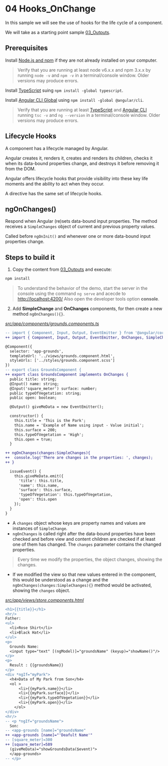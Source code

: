 # 04 Hooks_OnChange

In this sample we will see the use of hooks for the life cycle of a component.

We will take as a starting point sample [03_Outputs](../03_Outputs/AngularCLI/).

## Prerequisites

Install [Node.js and npm](https://nodejs.org/en/) if they are not already installed on your computer.

> Verify that you are running at least node v6.x.x and npm 3.x.x by running `node -v` and `npm -v` in a terminal/console window. Older versions may produce errors.

Install [TypeScript](https://www.typescriptlang.org/) suing `npm install -global typescript`.

Install [Angular CLI Global](https://cli.angular.io/) using `npm install -global @angular/cli`.

> Verify that you are running at least [TypeScript](https://www.typescriptlang.org/) and [Angular CLI](https://cli.angular.io/) running `tsc -v` and `ng --version` in a terminal/console window. Older versions may produce errors.

## Lifecycle Hooks

A component has a lifecycle managed by Angular.

Angular creates it, renders it, creates and renders its children, checks it when its data-bound properties change, and destroys it before removing it from the DOM.

Angular offers lifecycle hooks that provide visibility into these key life moments and the ability to act when they occur.

A directive has the same set of lifecycle hooks.

## ngOnChanges()

Respond when Angular (re)sets data-bound input properties. The method receives a `SimpleChanges` object of current and previous property values.

Called before `ngOnInit()` and whenever one or more data-bound input properties change.

## Steps to build it

1. Copy the content from [03_Outputs](../03_Outputs/AngularCLI/) and execute:

```bash
npm install
```

> To understand the behavior of the demo, start the server in the console using the command `ng serve` and acecde to [http://localhost:4200/](http://localhost:4200/) Also open the developer tools option **console**.

2. Add **SimpleChange** and **OnChanges** components, for then create a new method `ngOnChanges(){}`.

_[src/app/components/grounds.components.ts](./src/app/components/grounds.components.ts)_
```diff
-- import { Component, Input, Output, EventEmitter } from '@angular/core';
++ import { Component, Input, Output, EventEmitter, OnChanges, SimpleChanges } from '@angular/core';

@Component({
  selector: 'app-grounds',
  templateUrl: '../views/grounds.component.html',
  styleUrls: ['../styles/grounds.component.scss']
})
-- export class GroundsComponent {
++ export class GroundsComponent implements OnChanges {
  public title: string;
  @Input() name: string;
  @Input('square_meter') surface: number;
  public typeOfVegetation: string;
  public open: boolean;

  @Output() giveMeData = new EventEmitter();

  constructor() { 
    this.title = 'This is the Park';
    this.name = 'Example of Name using input - Value initial';
    this.surface = 200;
    this.typeOfVegetation = 'High';
    this.open = true;
  }

++ ngOnChanges(changes:SimpleChanges){
++  console.log('There are changes in the properties: ', changes);
++ }

  issueEvent() {
    this.giveMeData.emit({
      'title': this.title,
      'name': this.name,
      'surface': this.surface,
      'typeOfVegetation': this.typeOfVegetation,
      'open': this.open
    });
  }
}
```

* A `changes` object whose keys are property names and values are instances of `SimpleChange`.
* `ngOnChanges` is called right after the data-bound properties have been checked and before view and content children are checked if at least one of them has changed. The `changes` parameter contains the changed properties.

> Every time we modify the properties, the object changes, showing the changes.

* If we modified the view so that new values ​​entered in the component, this would be understood as a change and the `ngOnChanges(changes:SimpleChanges){}` method would be activated, showing the `changes` object.

_[src/app/views/store.components.html](./src/app/views/store.components.html)_
```diff
<h1>{{title}}</h1>
<hr/>
Father:
<ul>
  <li>Rose Shirt</li>
  <li>Black Hat</li>
</ul>
<p>
  Grounds Name: 
  <input type="text" [(ngModel)]="groundsName" (keyup)="showName()"/>
</p>
<p>
  Result : {{groundsName}}
</p>
<div *ngIf="myPark">
  <h4>Data of My Park from Son</h4>
  <ol >
      <li>{{myPark.name}}</li>
      <li>{{myPark.surface}}</li>
      <li>{{myPark.typeOfVegetation}}</li>
      <li>{{myPark.open}}</li>
    </ol>
</div> 
<hr/>
-- <p *ngIf="groundsName">
  Son:
-- <app-grounds [name]="groundsName" 
++ <app-grounds [name]="'Deafult Name'" 
-- [square_meter]=300
++ [square_meter]=589
  (giveMeData)="showGroundsData($event)">
  </app-grounds>
-- </p>
```